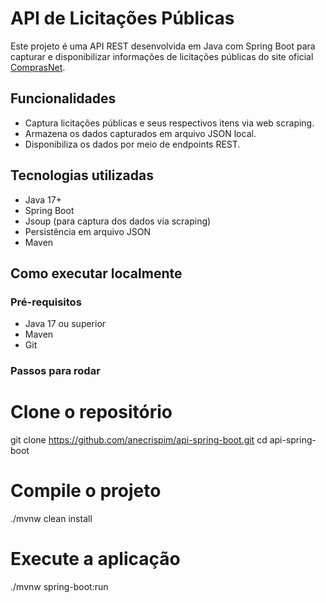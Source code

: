 # API de Licitações Públicas

Este projeto é uma API REST desenvolvida em Java com Spring Boot para capturar e disponibilizar informações de licitações públicas do site oficial [ComprasNet](http://comprasnet.gov.br/ConsultaLicitacoes/ConsLicitacaoDia.asp).

## Funcionalidades

- Captura licitações públicas e seus respectivos itens via web scraping.
- Armazena os dados capturados em arquivo JSON local.
- Disponibiliza os dados por meio de endpoints REST.
  
## Tecnologias utilizadas

- Java 17+
- Spring Boot
- Jsoup (para captura dos dados via scraping)
- Persistência em arquivo JSON
- Maven

## Como executar localmente

### Pré-requisitos

- Java 17 ou superior
- Maven
- Git

### Passos para rodar

# Clone o repositório
git clone https://github.com/anecrispim/api-spring-boot.git
cd api-spring-boot

# Compile o projeto
./mvnw clean install

# Execute a aplicação
./mvnw spring-boot:run

